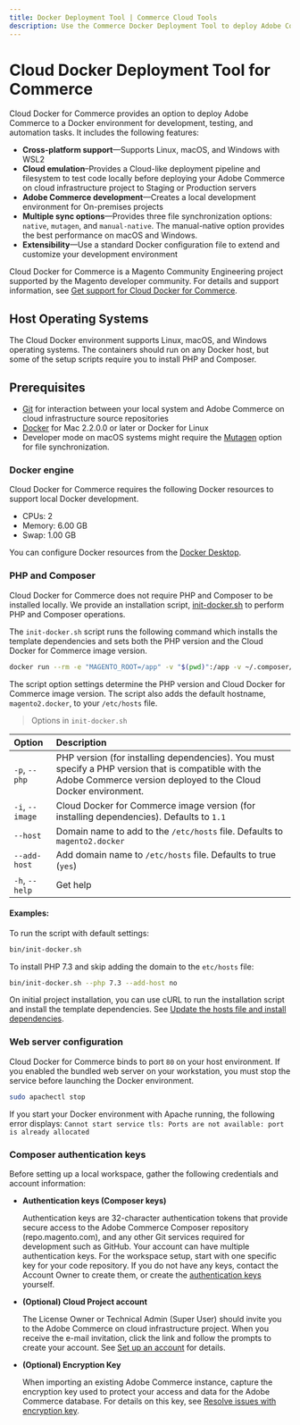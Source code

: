 ```yaml
---
title: Docker Deployment Tool | Commerce Cloud Tools
description: Use the Commerce Docker Deployment Tool to deploy Adobe Commerce to a Docker environment for development, testing, and automation tasks.
---
```


# Cloud Docker Deployment Tool for Commerce

Cloud Docker for Commerce provides an option to deploy Adobe Commerce to a Docker environment for development, testing, and automation tasks. It includes the following features:

- **Cross-platform support**—Supports Linux, macOS, and Windows with WSL2
- **Cloud emulation**–Provides a Cloud-like deployment pipeline and filesystem to test code locally before deploying your Adobe Commerce on cloud infrastructure project to Staging or Production servers
- **Adobe Commerce development**—Creates a local development environment for On-premises projects
- **Multiple sync options**—Provides three file synchronization options: `native`, `mutagen`, and `manual-native`. The manual-native option provides the best performance on macOS and Windows.
- **Extensibility**—Use a standard Docker configuration file to extend and customize your development environment

<InlineAlert variant="info" slots="text"/>

Cloud Docker for Commerce is a Magento Community Engineering project supported by the Magento developer community. For details and support information, see [Get support for Cloud Docker for Commerce](get-support.md).

## Host Operating Systems

The Cloud Docker environment supports Linux, macOS, and Windows operating systems. The containers should run on any Docker host, but some of the setup scripts require you to install PHP and Composer.

## Prerequisites

-  [Git][] for interaction between your local system and Adobe Commerce on cloud infrastructure source repositories
-  [Docker][] for Mac 2.2.0.0 or later or Docker for Linux
-  Developer mode on macOS systems might require the [Mutagen][] option for file synchronization.

### Docker engine

Cloud Docker for Commerce requires the following Docker resources to support local Docker development.

-  CPUs: 2
-  Memory: 6.00 GB
-  Swap: 1.00 GB

You can configure Docker resources from the [Docker Desktop].

### PHP and Composer

Cloud Docker for Commerce does not require PHP and Composer to be installed locally. We provide an installation script, [init-docker.sh][] to perform PHP and Composer operations.

The `init-docker.sh` script runs the following command which installs the template dependencies and sets both the PHP version and the Cloud Docker for Commerce image version.

```bash
docker run --rm -e "MAGENTO_ROOT=/app" -v "$(pwd)":/app -v ~/.composer/cache:/root/.composer/cache "magento/magento-cloud-docker-php:${PHP_VERSION}-cli-${IMAGE_VERSION}" composer install --ansi
```

The script option settings determine the PHP version and Cloud Docker for Commerce image version. The script also adds the default hostname, `magento2.docker`, to your `/etc/hosts` file.

> Options in `init-docker.sh`

Option | Description
:----- | :------
`-p`, `--php` | PHP version (for installing dependencies). You must specify a PHP version that is compatible with the Adobe Commerce version deployed to the Cloud Docker environment.
`-i`, `--image` |  Cloud Docker for Commerce image version (for installing dependencies). Defaults to `1.1`
`--host` | Domain name to add to the `/etc/hosts` file. Defaults to `magento2.docker`
`--add-host` | Add domain name to `/etc/hosts` file. Defaults to true (`yes`)
`-h`, `--help` | Get help

#### Examples:

To run the script with default settings:

```bash
bin/init-docker.sh
```

To install PHP 7.3 and skip adding the domain to the `etc/hosts` file:

```bash
bin/init-docker.sh --php 7.3 --add-host no
```

On initial project installation, you can use cURL to run the installation script and install the template dependencies. See [Update the hosts file and install dependencies](initialization.md#update-the-hosts-file-and-install-dependencies).

### Web server configuration

Cloud Docker for Commerce binds to port `80` on your host environment. If you enabled the bundled web server on your workstation, you must stop the service before launching the Docker environment.

```bash
sudo apachectl stop
```

<InlineAlert variant="info" slots="text"/>

If you start your Docker environment with Apache running, the following error displays: `Cannot start service tls: Ports are not available: port is already allocated`

### Composer authentication keys

Before setting up a local workspace, gather the following credentials and account information:

-  **Authentication keys (Composer keys)**

    Authentication keys are 32-character authentication tokens that provide secure access to the Adobe Commerce Composer repository (repo.magento.com), and any other Git services required for development such as GitHub. Your account can have multiple authentication keys. For the workspace setup, start with one specific key for your code repository. If you do not have any keys, contact the Account Owner to create them, or create the [authentication keys][] yourself.

-  **(Optional) Cloud Project account**

   The License Owner or Technical Admin (Super User) should invite you to the Adobe Commerce on cloud infrastructure project. When you receive the e-mail invitation, click the link and follow the prompts to create your account. See [Set up an account][] for details.

-  **(Optional) Encryption Key**

   When importing an existing Adobe Commerce instance, capture the encryption key used to protect your access and data for the Adobe Commerce database. For details on this key, see [Resolve issues with encryption key][].

<!--Link definitions-->

[Git]: https://git-scm.com/book/en/v2/Getting-Started-Installing-Git
[Docker Compose]: https://docs.docker.com/compose/
[Docker]: https://www.docker.com/get-started
[Docker desktop]: https://docs.docker.com/desktop/#configure-docker-desktop
[init-docker.sh]: https://github.com/magento/magento-cloud-docker/blob/develop/bin/init-docker.sh
[Mutagen]: https://mutagen.io/documentation/introduction/installation
[authentication keys]: https://devdocs.magento.com/guides/v2.3/install-gde/prereq/connect-auth.html
[Magento Cloud template]: https://github.com/magento/magento-cloud
[Set up an account]: https://devdocs.magento.com/cloud/before/before-workspace.html#newaccount
[Resolve issues with encryption key]: https://support.magento.com/hc/en-us/articles/360033978652
[magento/magento-cloud-docker GitHub repository]: https://github.com/magento/magento-cloud-docker
